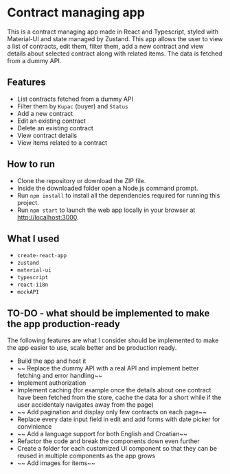 # Contract managing app

This is a contract managing app made in React and Typescript, styled with Material-UI and state managed by Zustand. This app allows the user to view a list of contracts, edit them, filter them, add a new contract and view details about selected contract along with related items. The data is fetched from a dummy API.

## Features

* List contracts fetched from a dummy API
* Filter them by `Kupac` (buyer) and `Status`
* Add a new contract
* Edit an existing contract
* Delete an existing contract
* View contract details
* View items related to a contract 

## How to run

* Clone the repository or download the ZIP file.
* Inside the downloaded folder open a Node.js command prompt.
* Run `npm install` to install all the dependencies required for running this project.
* Run `npm start` to launch the web app locally in your browser at [http://localhost:3000](http://localhost:3000).

## What I used

* `create-react-app`
* `zustand` 
* `material-ui`
* `typescript`
* `react-i18n`
* `mockAPI`

## TO-DO - what should be implemented to make the app production-ready 

The following features are what I consider should be implemented to make the app easier to use, scale better and be production ready. 

* Build the app and host it
* ~~ Replace the dummy API with a real API and implement better fetching and error handling~~
* Implement authorization
* Implement caching (for example once the details about one contract have been fetched from the store, cache the data for a short while if the user accidentaly navigates away from the page)
* ~~ Add pagination and display only few contracts on each page~~
* Replace every date input field in edit and add forms with date picker for convinience 
* ~~ Add a language support for both English and Croatian~~
* Refactor the code and break the components down even further
* Create a folder for each customized UI component so that they can be reused in multiple components as the app grows
* ~~ Add images for items~~

